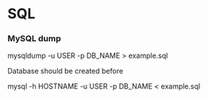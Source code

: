 # SQL

### MySQL dump

mysqldump -u USER -p DB_NAME > example.sql

Database should be created before

mysql -h HOSTNAME -u USER -p DB_NAME < example.sql
